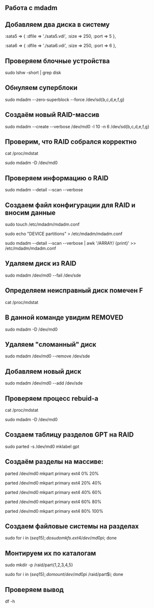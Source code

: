 ## Работа с mdadm
## Добавляем два диска в систему
:sata5 => {
:dfile => './sata5.vdi',
:size => 250,
:port => 5
},

:sata6 => {
:dfile => './sata6.vdi',
:size => 250,
:port => 6
},
## Проверяем блочные устройства
sudo lshw -short | grep disk
## Обнуляем суперблоки
sudo mdadm --zero-superblock --force /dev/sd{b,c,d,e,f,g}
## Создаём новый RAID-массив
sudo mdadm --create --verbose /dev/md0 -l 10 -n 6 /dev/sd{b,c,d,e,f,g}
## Проверим, что RAID собрался корректно
cat /proc/mdstat

sudo mdadm -D /dev/md0
## Проверяем информацию о RAID
sudo mdadm --detail --scan --verbose
## Создаем файл конфигурации для RAID и вносим данные
sudo touch /etc/mdadm/mdadm.conf

sudo echo "DEVICE partitions" > /etc/mdadm/mdadm.conf

sudo mdadm --detail --scan --verbose | awk '/ARRAY/ {print}' >> /etc/mdadm/mdadm.conf
## Удаляем диск из RAID
sudo mdadm /dev/md0 --fail /dev/sde
## Определяем неисправный диск помечен F
cat /proc/mdstat
## В данной команде увидим REMOVED
sudo mdadm -D /dev/md0
## Удаляем "сломанный" диск
sudo mdadm /dev/md0 --remove /dev/sde
## Добавляем новый диск
sudo mdadm /dev/md0 --add /dev/sde
## Проверяем процесс rebuid-a
cat /proc/mdstat

sudo mdadm -D /dev/md0
## Создаем таблицу разделов GPT на RAID
sudo parted -s /dev/md0 mklabel gpt
## Создаём разделы на массиве:
parted /dev/md0 mkpart primary ext4 0% 20%

parted /dev/md0 mkpart primary ext4 20% 40%

parted /dev/md0 mkpart primary ext4 40% 60%

parted /dev/md0 mkpart primary ext4 60% 80%

parted /dev/md0 mkpart primary ext4 80% 100%
## Создаем файловые системы на разделах
sudo for i in $(seq 1 5); do sudo mkfs.ext4 /dev/md0p$i; done
## Монтируем их по каталогам
sudo mkdir -p /raid/part{1,2,3,4,5}

sudo for i in $(seq 1 5); do mount /dev/md0p$i /raid/part$i; done
## Проверяем вывод
df -h
